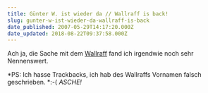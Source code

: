 ```yaml
---
title: Günter W. ist wieder da // Wallraff is back!
slug: gunter-w-ist-wieder-da-wallraff-is-back
date_published: 2007-05-29T14:17:20.000Z
date_updated: 2018-08-22T09:37:58.000Z
---
```


Ach ja, die Sache mit dem [Wallraff](http://www.spreeblick.com/2007/05/25/wallraff-is-back/) fand ich irgendwie noch sehr Nennenswert.

*PS: Ich hasse Trackbacks, ich hab des Wallraffs Vornamen falsch geschrieben. *:-( *ASCHE!*
